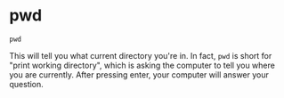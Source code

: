 # pwd

```
pwd
```

This will tell you what current directory you're in. In fact, `pwd` is short for "print working directory", which is asking the computer to tell you where you are currently. After pressing enter, your computer will answer your question.
